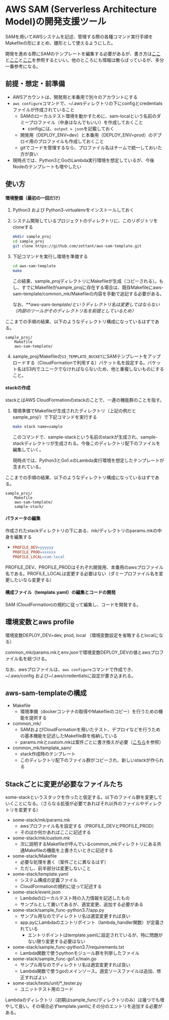 # AWS SAM (Serverless Architecture Model)の開発支援ツール

SAMを用いてAWSシステムを記述、管理する際の各種コマンド実行手順をMakefileの形にまとめ、雛形として使えるようにした。

開発を進める際にSAMのテンプレートを編集する必要があるが、書き方は[ここ](https://github.com/awslabs/serverless-application-model/blob/master/versions/2016-10-31.md#awsserverlessfunction)と[ここ](https://d1.awsstatic.com/webinars/jp/pdf/services/20190814_AWS-Blackbelt_SAM_rev.pdf)と[ここ](https://github.com/awslabs/serverless-application-model/tree/master/examples)を参照するといい。他のところにも情報は散らばっているが、多分一番参考になる。



## 前提・想定・前準備

- AWSアカウントは、開発用と本番用で別々のアカウントにする
- ```aws configure```コマンドで、~/.awsディレクトリの下にconfigとcredentialsファイルが作成されていること
  - SAMのローカルテスト環境を動かすために、sam-localという名前のダミープロファイル（中身はなんでもいい）を作成しておくこと
    - configには、```output = json```を記載しておく
  - 開発用（DEPLOY_ENV=dev）と本番用（DEPLOY_ENV=prod）のデプロイ用のプロファイルも作成しておくこと
  - gitでコードを管理するなら、プロファイル名はチームで統一しておいた方が良い
- 現時点では、Python3とGoのLambda実行環境を想定しているが、今後Nodeのテンプレートも増やしたい



## 使い方

#### 環境整備（最初の一回だけ）

1. Python3 および Python3-virtualenvをインストールしておく

2. システム開発しているプロジェクトのディレクトリに、このリポジトリをcloneする

   ```bash
   mkdir sample_proj
   cd sample_proj
   git clone https://github.com/zettant/aws-sam-template.git
   ```

3. 下記コマンドを実行し環境を準備する

   ```bash
   cd aws-sam-template
   make
   ```

   この結果、sample_projディレクトリにMakefileが生成（コピーされる）。もし、すでにMakefileがsample_projに存在する場合は、既存Makefileにaws-sam-template/common_mk/Makefileの内容を手動で追記する必要がある。

   なお、***aws-sam-template/*というディレクトリ名は変更してはならない（内部のツールがそのディレクトリ名を前提としているため）**

   

ここまでの手順の結果、以下のようなディレクトリ構成になっているはずである。

```
sample_proj/
    Makefile
    aws-sam-template/
```



4. sample_proj/Makefileの```S3_TEMPLATE_BUCKET```にSAMテンプレートをアップロードする（CloudFormationで利用する）バケット名を設定する。バケット名はS3内でユニークでなければならないため、他と重複しないものにすること。



#### stackの作成

stackとはAWS CloudFormationのstackのことで、一連の機能群のことを指す。

1. 環境準備でMakefileが生成されたディレクトリ（上記の例だとsample_proj/）で下記コマンドを実行する

   ```bash
   make stack name=sample
   ```

   このコマンドで、sample-stackという名前のstackが生成され、sample-stackディレクトリが生成される。今後このディレクトリ配下のファイルを編集していく。

   現時点では、Python3とGo1.xのLambda実行環境を想定したテンプレートが含まれている。



ここまでの手順の結果、以下のようなディレクトリ構成になっているはずである。

```
sample_proj/
    Makefile
    aws-sam-template/
    sample-stack/
```



#### パラメータの編集

作成されたstackディレクトリの下にある、mk/ディレクトリのparams.mkの中身を編集する

- ```makefile
  PROFILE_DEV=yyyyyy
  PROFILE_PROD=xxxxxx
  PROFILE_LOCAL=sam-local
  ```

PROFILE_DEV、PROFILE_PRODはそれぞれ開発用、本番用のawsプロファイル名である。PROFILE_LOCALは変更する必要はない（ダミープロファイル名を変更したいなら変更する）



#### 構成ファイル（template.yaml）の編集とコードの開発

SAM (CloudFormation)の規約に従って編集し、コードを開発する。



## 環境変数とaws profile

環境変数DEPLOY_DEV=dev, prod, local  （環境変数設定を省略するとlocalになる）

common_mk/params.mkとenv.jsonで環境変数DEPLOY_DEVの値とawsプロファイル名を紐づける。

なお、awsプロファイルは、```aws configure```コマンドで作成でき、~/.aws/config および~/.aws/credentialsに設定が書き込まれる。



## aws-sam-templateの構成

- Makefile
  - 環境準備（dockerコンテナの取得やMakefileのコピー）を行うための機能を提供する
- common_mk/
  - SAMおよびCloudFormationを用いたテスト、デプロイなどを行うための基本機能を記述したMakefile群を格納している
  - params.mkとcustom.mkは案件ごとに書き換えが必要（[こちら](./common_mk/README.md)を参照）
- common_mk/template_sam/
  - stack作成時のテンプレート
  - このディレクトリ配下のファイル群がコピーされ、新しいstackが作られる



## Stackごとに変更が必要なファイルたち

some-stackというスタックを作ったと仮定する。以下のファイル群を変更していくことになる。（さらなる拡張が必要であればそれ以外のファイルやディレクトリを変更する）



- some-stack/mk/params.mk
  - awsプロファイル名を設定する（PROFILE_DEVとPROFILE_PROD）
  - そのほか何かあればここに記述する
- some-stack/mk/custom.mk
  - 次に説明するMakefileが呼んでいるcommon_mkディレクトリにある共通Makefileの機能を上書きたいときに記述する
- some-stack/Makefile
  - 必要な処理を書く（案件ごとに異なるはず）
  - ただし、前半部分は変更しないこと
- some-stack/template.yaml
  - システム構成の定義ファイル
  - CloudFormationの規約に従って記述する
- some-stack/event.json
  - Lambdaのローカルテスト時の入力情報を記述したもの
  - サンプルとして置いてあるが、適宜変更、追加する必要がある
- some-stack/sample_func-python3.7/app.py
  - サンプル用なのでディレクトリ名は適宜変更すれば良い
  - app.pyにLambdaのエントリポイント（lambda_handler関数）が定義されている
    - エントリポイントはtemplate.yamlに設定されているが、特に問題がない限り変更する必要はない
- some-stack/sample_func-python3.7/requirements.txt
  - Lambda関数で使うpythonモジュール群を列挙したファイル
- some-stack/sample_func-go1.x/main.go
  - サンプル用なのでディレクトリ名は適宜変更すれば良い
  - Lambda関数で使うgoのメインソース。適宜ソースファイルは追加、修正すればよい
- some-stack/tests/unit/*_tester.py
  - ユニットテスト用のコード



Lambdaのディレクトリ（初期はsample_func/ディレクトリのみ）は幾つでも増やして良い。その場合必ずtemplate.yamlにその分のエントリを追加する必要がある。


